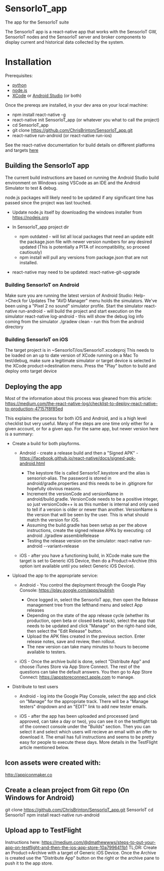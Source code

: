 # SensorIoT_app
The app for the SensorIoT suite

The SensorIoT app is a react-native app that works with the SensorIoT GW, SensorIoT nodes and the SensorIoT server and broker components to display current and historical data collected by the system.

# Installation
Prerequisites:
- [python](https://www.python.org/)
- [node.js](https://nodejs.org/en/)
- [XCode](https://developer.apple.com/xcode/) or [Android Studio](https://developer.android.com/studio/index.html) (or both)

Once the prereqs are installed, in your dev area on your local machine:
  - npm install react-native -g
  - react-native init SensorIoT_app (or whatever you what to call the project)
  - cd SensorIoT_app
  - git clone https://github.com/ChrisBrinton/SensorIoT_app.git
  - react-native run-android (or react-native run-ios)

See the react-native documentation for build details on different platforms and targets [here](https://facebook.github.io/react-native/docs/running-on-device)


## Building the SensorIoT app
The current build instructions are based on running the Android Studio build environment on Windows using VSCode as an IDE and the Android Simulator to test & debug.

node.js packages will likely need to be updated if any significant time has passed since the project was last touched.
- Update node.js itself by downloading the windows installer from https://nodejs.org
 
- In SensorIoT_app project dir
  - npm outdated - will list all local packages that need an update
  edit the package.json file with newer version numbers for any desired updated (This is potentially a PITA of incompatibility, so proceed cautiously)
  - npm install will pull any versions from package.json that are not installed. 
 
- react-native may need to be updated:
  react-native-git-upgrade
 
### Building SensorIoT on Android
Make sure you are running the latest version of Android Studio: Help->Check for Updates
The "AVD Manager" menu holds the simulators. We've been using a "Pixel 2 no sound" simulator profile. Start the simulator
react-native run-android - will build the project and start execution on the simulator
react-native log-android - this will show the debug log info coming from the simulator
./gradew clean - run this from the android directory

### Building SensorIoT on iOS
The target project is in ~SensorIoT/ios/SensorIoT.xcodeproj
This needs to be loaded on an up to date version of XCode running on a Mac
To test/debug, make sure a legitimate simulator or target device is selected in the XCode product->destination menu.
Press the "Play" button to build and deploy onto target device

## Deploying the app
Most of the information about this process was gleaned from this article:
https://medium.com/the-react-native-log/checklist-to-deploy-react-native-to-production-47157f8f85ed

This explains the process for both iOS and Android, and is a high level checklist but very useful. Many of the steps are one
time only either for a given account, or for a given app. For the same app, but newer version here is a summary:

- Create a build for both playforms. 
  - Android - create a release build and then a "Signed APK" - https://facebook.github.io/react-native/docs/signed-apk-android.html
    - The keystore file is called SensorIoT.keystore and the alias is sensoriot-alias. The password is stored in android/gradle.properties
      and this needs to be in .gitignore for hopefully obvious reasons.
    - Increment the versionCode and versionName in android/build.gradle. VersionCode needs to be a positive integer, so just versionCode++ is as
      this number is internal and only used to tell if a version is older or newer than another. VersionName is the version that will be seen
      by the user. This is what should match the version for iOS.
    - Assuming the build.gradle has been setup as per the above instructions, create the signed release APKs by executing:
      cd android
      ./gradlew assembleRelease
    - Testing the release version on the simulator:
      react-native run-android --variant=release

  - iOS - after you have a functioning build, in XCode make sure the target is set to Generic iOS Device, then do a Product->Archive (this option isnt
      available until you select Generic iOS Device).

- Upload the app to the appropriate service:
  - Android - You control the deployment through the Google Play Console: https://play.google.com/apps/publish
    - Once logged in, select the SensorIoT app, then open the Release management tree from the lefthand menu and select App releases
    - Depending on the state of the app release cycle (whether its production, open beta or closed beta track), select the app that needs
      to be updated and click "Manage" on the right-hand side, then select the "Edit Release" button.
    - Upload the APK files created in the previous section. Enter release notes, save and review, then rollout.
    - The new version can take many minutes to hours to become available to testers.


  - iOS - Once the archive build is done, select "Distribute App" and choose iTunes Store via App Store Connect. The rest of the questions can take the
      default answers. You then go to App Store Connect: https://appstoreconnect.apple.com to manage.

- Distribute to test users
  - Android - log into the Google Play Console, select the app and click on "Manage" for the appropriate track. There will be a "Manage testers"
    dropdown and an "EDIT" link to add new tester emails.

  - iOS - after the app has been uploaded and processed (and approved, can take a day or two), you can see it on the 
    testflight tab of the connect console under the "Builds" section. Then you can select it and select which users will
    recieve an email with an offer to download it. The email has full instructions and seems to be pretty easy for people
    to execute these days. More details in the TestFlight article mentioned below.

## Icon assets were created with:
http://appiconmaker.co

## Create a clean project from Git repo (On Windows for Android)
  git clone https://github.com/ChrisBrinton/SensorIoT_app.git SensorIoT
  cd SensorIoT
  npm install
  react-native run-android

## Upload app to TestFlight
Instructions here: https://medium.com/@dmathewwws/steps-to-put-your-app-on-testflight-and-then-the-ios-app-store-10a7996411b1
TL;DR:
  Create an Product->Archive with a target of Generic iOS Device. 
  Once the Archive is created use the "Distribute App" button on the right or the archive pane to push it to the app store.
  